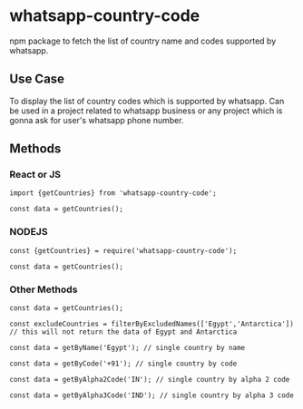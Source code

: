 # whatsapp-country-code

npm package to fetch the list of country name and codes supported by whatsapp.

## Use Case

To display the list of country codes which is supported by whatsapp.
Can be used in a project related to whatsapp business or any project which is gonna ask for user's whatsapp phone number.

## Methods

### React or JS

```
import {getCountries} from 'whatsapp-country-code';

const data = getCountries();
```

### NODEJS

```
const {getCountries} = require('whatsapp-country-code');

const data = getCountries();
```

### Other Methods

```
const data = getCountries();

const excludeCountries = filterByExcludedNames(['Egypt','Antarctica']) // this will not return the data of Egypt and Antarctica

const data = getByName('Egypt'); // single country by name

const data = getByCode('+91'); // single country by code

const data = getByAlpha2Code('IN'); // single country by alpha 2 code

const data = getByAlpha3Code('IND'); // single country by alpha 3 code
```
